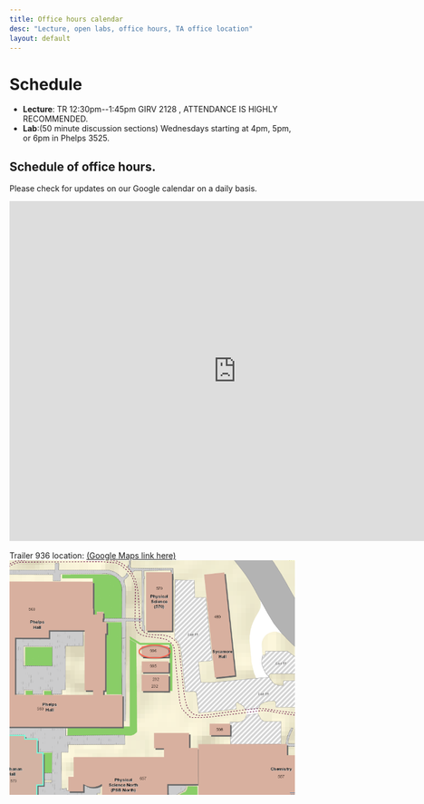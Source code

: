 ```yaml
---
title: Office hours calendar
desc: "Lecture, open labs, office hours, TA office location"
layout: default
---
```


# Schedule <a name="schedule"></a>

* **Lecture**: TR 12:30pm--1:45pm GIRV 2128 , ATTENDANCE IS HIGHLY RECOMMENDED.
* **Lab**:(50 minute discussion sections) Wednesdays starting at 4pm, 5pm, or 6pm in Phelps 3525.

## Schedule of office hours.

Please check for updates on our Google calendar on a daily basis.

<iframe src="https://calendar.google.com/calendar/embed?mode=WEEK&amp;height=600&amp;wkst=1&amp;bgcolor=%23FFFFFF&amp;src=e1d2239s5lhjm47r7rqe98plug%40group.calendar.google.com&amp;color=%235229A3&amp;ctz=America%2FLos_Angeles" style="border-width:0" width="800" height="600" frameborder="0" scrolling="no"></iframe>

Trailer 936 location: [(Google Maps link here)](https://goo.gl/maps/5P8RwH86sFq)<br />
![Trailer 936 location](/images/936.png)